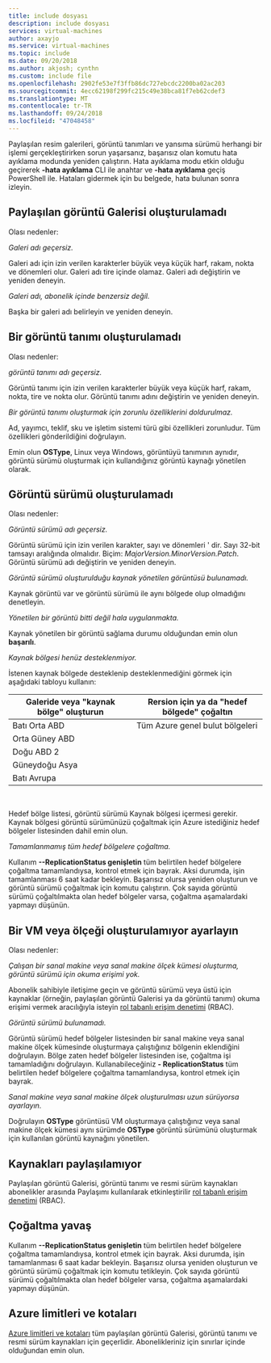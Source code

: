 ```yaml
---
title: include dosyası
description: include dosyası
services: virtual-machines
author: axayjo
ms.service: virtual-machines
ms.topic: include
ms.date: 09/20/2018
ms.author: akjosh; cynthn
ms.custom: include file
ms.openlocfilehash: 2902fe53e7f3ffb86dc727ebcdc2200ba02ac203
ms.sourcegitcommit: 4ecc62198f299fc215c49e38bca81f7eb62cdef3
ms.translationtype: MT
ms.contentlocale: tr-TR
ms.lasthandoff: 09/24/2018
ms.locfileid: "47048458"
---
```

Paylaşılan resim galerileri, görüntü tanımları ve yansıma sürümü herhangi bir işlemi gerçekleştirirken sorun yaşarsanız, başarısız olan komutu hata ayıklama modunda yeniden çalıştırın. Hata ayıklama modu etkin olduğu geçirerek **-hata ayıklama** CLI ile anahtar ve **-hata ayıklama** geçiş PowerShell ile. Hataları gidermek için bu belgede, hata bulunan sonra izleyin.


## <a name="unable-to-create-a-shared-image-gallery"></a>Paylaşılan görüntü Galerisi oluşturulamadı

Olası nedenler:

*Galeri adı geçersiz.*

Galeri adı için izin verilen karakterler büyük veya küçük harf, rakam, nokta ve dönemleri olur. Galeri adı tire içinde olamaz. Galeri adı değiştirin ve yeniden deneyin. 

*Galeri adı, abonelik içinde benzersiz değil.*

Başka bir galeri adı belirleyin ve yeniden deneyin.


## <a name="unable-to-create-an-image-definition"></a>Bir görüntü tanımı oluşturulamadı 

Olası nedenler:

*görüntü tanımı adı geçersiz.*

Görüntü tanımı için izin verilen karakterler büyük veya küçük harf, rakam, nokta, tire ve nokta olur. Görüntü tanımı adını değiştirin ve yeniden deneyin.

*Bir görüntü tanımı oluşturmak için zorunlu özelliklerini doldurulmaz.*

Ad, yayımcı, teklif, sku ve işletim sistemi türü gibi özellikleri zorunludur. Tüm özellikleri gönderildiğini doğrulayın.

Emin olun **OSType**, Linux veya Windows, görüntüyü tanımının aynıdır, görüntü sürümü oluşturmak için kullandığınız görüntü kaynağı yönetilen olarak. 


## <a name="unable-to-create-an-image-version"></a>Görüntü sürümü oluşturulamadı 

Olası nedenler:

*Görüntü sürümü adı geçersiz.*

Görüntü sürümü için izin verilen karakter, sayı ve dönemleri ' dir. Sayı 32-bit tamsayı aralığında olmalıdır. Biçim: *MajorVersion.MinorVersion.Patch*. Görüntü sürümü adı değiştirin ve yeniden deneyin.

*Görüntü sürümü oluşturulduğu kaynak yönetilen görüntüsü bulunamadı.* 

Kaynak görüntü var ve görüntü sürümü ile aynı bölgede olup olmadığını denetleyin.

*Yönetilen bir görüntü bitti değil hala uygulanmakta.*

Kaynak yönetilen bir görüntü sağlama durumu olduğundan emin olun **başarılı**.

*Kaynak bölgesi henüz desteklenmiyor.*

İstenen kaynak bölgede desteklenip desteklenmediğini görmek için aşağıdaki tabloyu kullanın:
<br>

| Galeride veya "kaynak bölge" oluşturun   | Rersion için ya da "hedef bölgede" çoğaltın |
|----------------------------------------|-------------------------------------------|
| Batı Orta ABD                        | Tüm Azure genel bulut bölgeleri            |
| Orta Güney ABD                       |                                           |
| Doğu ABD 2                              |                                           |
| Güneydoğu Asya                         |                                           |
| Batı Avrupa                            |                                           |

<br>

Hedef bölge listesi, görüntü sürümü Kaynak bölgesi içermesi gerekir. Kaynak bölgesi görüntü sürümünüzü çoğaltmak için Azure istediğiniz hedef bölgeler listesinden dahil emin olun.

*Tamamlanmamış tüm hedef bölgelere çoğaltma.*

Kullanım **--ReplicationStatus genişletin** tüm belirtilen hedef bölgelere çoğaltma tamamlandıysa, kontrol etmek için bayrak. Aksi durumda, işin tamamlanması 6 saat kadar bekleyin. Başarısız olursa yeniden oluşturun ve görüntü sürümü çoğaltmak için komutu çalıştırın. Çok sayıda görüntü sürümü çoğaltılmakta olan hedef bölgeler varsa, çoğaltma aşamalardaki yapmayı düşünün.

## <a name="unable-to-create-a-vm-or-a-scale-set"></a>Bir VM veya ölçeği oluşturulamıyor ayarlayın 

Olası nedenler:

*Çalışan bir sanal makine veya sanal makine ölçek kümesi oluşturma, görüntü sürümü için okuma erişimi yok.*

Abonelik sahibiyle iletişime geçin ve görüntü sürümü veya üstü için kaynaklar (örneğin, paylaşılan görüntü Galerisi ya da görüntü tanımı) okuma erişimi vermek aracılığıyla isteyin [rol tabanlı erişim denetimi](https://docs.microsoft.com/azure/role-based-access-control/rbac-and-directory-admin-roles) (RBAC). 

*Görüntü sürümü bulunamadı.*

Görüntü sürümü hedef bölgeler listesinden bir sanal makine veya sanal makine ölçek kümesinde oluşturmaya çalıştığınız bölgenin eklendiğini doğrulayın. Bölge zaten hedef bölgeler listesinden ise, çoğaltma işi tamamladığını doğrulayın. Kullanabileceğiniz **- ReplicationStatus** tüm belirtilen hedef bölgelere çoğaltma tamamlandıysa, kontrol etmek için bayrak. 

*Sanal makine veya sanal makine ölçek oluşturulması uzun sürüyorsa ayarlayın.*

Doğrulayın **OSType** görüntüsü VM oluşturmaya çalıştığınız veya sanal makine ölçek kümesi aynı sürümde **OSType** görüntü sürümünü oluşturmak için kullanılan görüntü kaynağını yönetilen. 

## <a name="unable-to-share-resources"></a>Kaynakları paylaşılamıyor

Paylaşılan görüntü Galerisi, görüntü tanımı ve resmi sürüm kaynakları abonelikler arasında Paylaşımı kullanılarak etkinleştirilir [rol tabanlı erişim denetimi](https://docs.microsoft.com/azure/role-based-access-control/rbac-and-directory-admin-roles) (RBAC). 

## <a name="replication-is-slow"></a>Çoğaltma yavaş

Kullanım **--ReplicationStatus genişletin** tüm belirtilen hedef bölgelere çoğaltma tamamlandıysa, kontrol etmek için bayrak. Aksi durumda, işin tamamlanması 6 saat kadar bekleyin. Başarısız olursa yeniden oluşturun ve görüntü sürümü çoğaltmak için komutu tetikleyin. Çok sayıda görüntü sürümü çoğaltılmakta olan hedef bölgeler varsa, çoğaltma aşamalardaki yapmayı düşünün.

## <a name="azure-limits-and-quotas"></a>Azure limitleri ve kotaları 

[Azure limitleri ve kotaları](https://docs.microsoft.com/azure/azure-subscription-service-limits) tüm paylaşılan görüntü Galerisi, görüntü tanımı ve resmi sürüm kaynakları için geçerlidir. Abonelikleriniz için sınırlar içinde olduğundan emin olun. 



